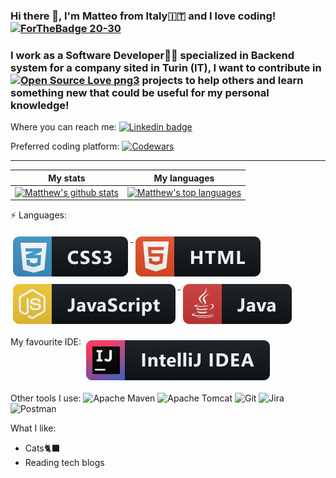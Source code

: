 ### Hi there 👋, I'm Matteo from Italy:it: and I love coding!  [![ForTheBadge 20-30](http://ForTheBadge.com/images/badges/ages-20-30.svg)](http://ForTheBadge.com)

### I work as a Software Developer:man_technologist: specialized in Backend system for a company sited in Turin (IT), I want to contribute in [![Open Source Love png3](https://badges.frapsoft.com/os/v3/open-source.png?v=103)](https://github.com/ellerbrock/open-source-badges/) projects to help others and learn something new that could be useful for my personal knowledge!        
                   
Where you can reach me: [![Linkedin badge](https://img.shields.io/badge/linkedin-%230077B5.svg?style=for-the-badge&logo=linkedin&logoColor=white)](https://www.linkedin.com/in/matteo-inchingolo-9334b31a1/)
                   
Preferred coding platform: [![Codewars](https://img.shields.io/badge/Codewars-B1361E?style=for-the-badge&logo=Codewars&logoColor=white)](https://www.codewars.com/users/Matte997)

---

|My stats |My languages |
|---|---|
|[![Matthew's github stats](https://github-readme-stats.vercel.app/api?username=Matte997&theme=blue-green)](https://github.com/anuraghazra/github-readme-stats) |[![Matthew's top languages](https://github-readme-stats.vercel.app/api/top-langs/?username=Matte997&theme=blue-green)](https://github.com/anuraghazra/github-readme-stats) |

:zap: Languages:


 <a href="#">
    <img src="https://github.com/MikeCodesDotNET/ColoredBadges/blob/master/svg/dev/languages/css3.svg" alt=" badge css" style="vertical-align:top; margin:6px 4px">
  </a>  
 
 <a href="#">
  <img src="https://github.com/MikeCodesDotNET/ColoredBadges/blob/master/svg/dev/languages/html.svg" alt="badge html" style="vertical-align:top; margin:6px 4px">
  </a>

 <a href="#">
  <img src="https://github.com/MikeCodesDotNET/ColoredBadges/blob/master/svg/dev/languages/js.svg" alt="badge javascript" style="vertical-align:top; margin:6px 4px">
  </a>

 <a href="#">
  <img src="https://github.com/MikeCodesDotNET/ColoredBadges/blob/master/svg/dev/languages/java.svg" alt="badge java" style="vertical-align:top; margin:6px 4px">
  </a>

My favourite IDE: <a href="#">
  <img src="https://github.com/MikeCodesDotNET/ColoredBadges/blob/master/svg/dev/tools/jetbrains_intellij.svg" alt="badge intellij" style="vertical-align:top; margin:6px 4px">
  </a>
                               
Other tools I use: ![Apache Maven](https://img.shields.io/badge/Apache%20Maven-C71A36?style=for-the-badge&logo=Apache%20Maven&logoColor=white)
                   ![Apache Tomcat](https://img.shields.io/badge/apache%20tomcat-%23F8DC75.svg?style=for-the-badge&logo=apache-tomcat&logoColor=black)
                   ![Git](https://img.shields.io/badge/git-%23F05033.svg?style=for-the-badge&logo=git&logoColor=white)
                   ![Jira](https://img.shields.io/badge/jira-%230A0FFF.svg?style=for-the-badge&logo=jira&logoColor=white)
                   ![Postman](https://img.shields.io/badge/Postman-FF6C37?style=for-the-badge&logo=postman&logoColor=white)
                   
What I like:

- Cats:black_cat:
- Reading tech blogs
